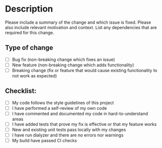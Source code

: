Description
====

Please include a summary of the change and which issue is fixed.
Please also include relevant motivation and context.
List any dependencies that are required for this change.

Type of change
----

- [ ] Bug fix (non-breaking change which fixes an issue)
- [ ] New feature (non-breaking change which adds functionality)
- [ ] Breaking change (fix or feature that would cause existing functionality to not work as expected)

Checklist:
----

- [ ] My code follows the style guidelines of this project
- [ ] I have performed a self-review of my own code
- [ ] I have commented and documented my code in hard-to-understand areas
- [ ] I have added tests that prove my fix is effective or that my feature works
- [ ] New and existing unit tests pass locally with my changes
- [ ] I have run dialyzer and there are no errors nor warnings
- [ ] My build have passed CI checks
